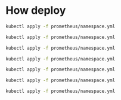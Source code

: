 # How deploy

```bash
kubectl apply -f prometheus/namespace.yml
```

```bash
kubectl apply -f prometheus/namespace.yml
```

```bash
kubectl apply -f prometheus/namespace.yml
```

```bash
kubectl apply -f prometheus/namespace.yml
```

```bash
kubectl apply -f prometheus/namespace.yml
```

```bash
kubectl apply -f prometheus/namespace.yml
```

```bash
kubectl apply -f prometheus/namespace.yml
```